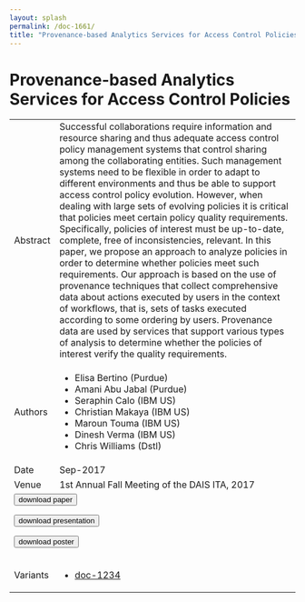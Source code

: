 ```yaml
---
layout: splash
permalink: /doc-1661/
title: "Provenance-based Analytics Services for Access Control Policies"
---
```


# Provenance-based Analytics Services for Access Control Policies

<table>
    <tbody>
    <tr>
        <td>Abstract</td>
        <td>Successful collaborations require information and resource sharing and thus adequate access control policy management systems that control sharing among the collaborating entities. Such management systems need to be flexible in order to adapt to different environments and thus be able to support access control policy evolution. However, when dealing with large sets of evolving policies it is critical that policies meet certain policy quality requirements. Specifically, policies of interest must be up-to-date, complete, free of inconsistencies, relevant. In this paper, we propose an approach to analyze policies in order to determine whether policies meet such requirements. Our approach is based on the use of provenance techniques that collect comprehensive data about actions executed by users in the context of workflows, that is, sets of tasks executed according to some ordering by users. Provenance data are used by services that support various types of analysis to determine whether the policies of interest verify the quality requirements.</td>
    </tr>
    <tr>
        <td>Authors</td>
        <td>
            <ul>
                <li>Elisa Bertino (Purdue)</li>
                <li>Amani Abu Jabal (Purdue)</li>
                <li>Seraphin Calo (IBM US)</li>
                <li>Christian Makaya (IBM US)</li>
                <li>Maroun Touma (IBM US)</li>
                <li>Dinesh Verma (IBM US)</li>
                <li>Chris Williams (Dstl)</li>
            </ul>
        </td>
    </tr>
    <tr>
        <td>Date</td>
        <td>Sep-2017</td>
    </tr>
    <tr>
        <td>Venue</td>
        <td>1st Annual Fall Meeting of the DAIS ITA, 2017</td>
    </tr>
        <tr>
            <td colspan="2">
                <form method="get" action="https://ibm.box.com/v/doc-1661-paper">
                    <button type="submit">download paper</button>
                </form>
                <form method="get" action="https://ibm.box.com/v/doc-1661-slides">
                    <button type="submit">download presentation</button>
                </form>
                <form method="get" action="https://ibm.box.com/v/doc-1661-poster">
                    <button type="submit">download poster</button>
                </form>
            </td>
        </tr>
        <tr>
            <td>Variants</td>
            <td>
                <ul>
                    <li><a href="\doc-1234\">doc-1234</a></li>
                </ul>
            </td>
        </tr>
    </tbody>
</table>
